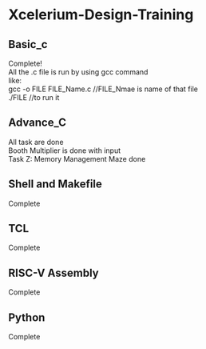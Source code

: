 # Xcelerium-Design-Training
## Basic_c
Complete!<br>
All the .c file is run by using gcc command<br>
like: <br>
gcc -o FILE FILE_Name.c  //FILE_Nmae is name of that file<br>
./FILE                   //to run it<br>    
## Advance_C
All task are done<br>
Booth Multiplier is done with input <br>
Task Z: Memory Management Maze done <br>
## Shell and Makefile
Complete <br>
## TCL
Complete <br>
## RISC-V Assembly
Complete
## Python
Complete
